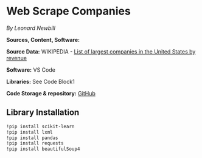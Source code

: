 # Web Scrape Companies
*By Leonard Newbill*

**Sources, Content, Software:**

**Source Data:** WIKIPEDIA - [List of largest companies in the United States by revenue](https://en.wikipedia.org/wiki/List_of_largest_companies_in_the_United_States_by_revenue)

**Software:** VS Code

**Libraries:** See Code Block1

**Code Storage & repository:** [GitHub](<repository_link>)

## Library Installation
```bash
!pip install scikit-learn
!pip install lxml
!pip install pandas
!pip install requests
!pip install beautifulSoup4
